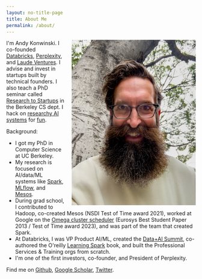 ```yaml
---
layout: no-title-page
title: About Me
permalink: /about/
---
```


<img src="/assets/img/headshot.jpeg" style="float:right; width:330px; padding-left:20px"/>I'm Andy Konwinski. I co-founded [Databricks](https://databricks.com/), [Perplexity](https://perplexity.ai), and [Laude Ventures](https://laude.vc). I advise and invest in startups built by technical founders. I also teach a PhD seminar called [Research to Startups](https://startups.berkeley.edu) in the Berkeley CS dept. I hack on [researchy AI systems](https://github.com/andyk/headlong) for [fun](https://github.com/andyk/recursive_llm).

Background:
* I got my PhD in Computer Science at UC Berkeley.
* My research is focused on AI/data/ML systems like [Spark](https://spark.apache.org/), [MLflow](https://mlflow.org), and [Mesos](http://mesos.apache.org).
* During grad school, I contributed to Hadoop, co-created Mesos (NSDI Test of Time award 2021), worked at Google on the [Omega cluster scheduler](https://cs.brown.edu/people/malte/pub/papers/2013-eurosys-omega.pdf) (Eurosys Best Student Paper 2013 / Test of Time award 2023), and was part of the team that created Spark.
* At Databricks, I was VP Product AI/ML, created the [Data+AI Summit](https://www.databricks.com/dataaisummit), co-authored the O'reilly [Learning Spark](https://www.oreilly.com/library/view/learning-spark/9781449359034/) book, and built the Professional Services & Training orgs from scratch.
* I'm one of the first investors, co-founder, and President of Perplexity.


Find me on [Github](https://github.com/andyk), [Google Scholar](http://scholar.google.com/citations?user=0VwIiIsAAAAJ&amp;hl=en), [Twitter](http://twitter.com/andykonwinski).

